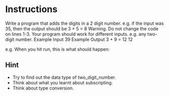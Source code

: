 # Instructions
Write a program that adds the digits in a 2 digit number. e.g. if the input was 35, then the output should be 3 + 5 = 8
Warning. Do not change the code on lines 1-3. Your program should work for different inputs. e.g. any two-digit number.
Example Input
39
Example Output
3 + 9 = 12
12

e.g. When you hit run, this is what should happen:
## Hint
   *  Try to find out the data type of two_digit_number.
   * Think about what you learnt about subscripting.
   *  Think about type conversion.

